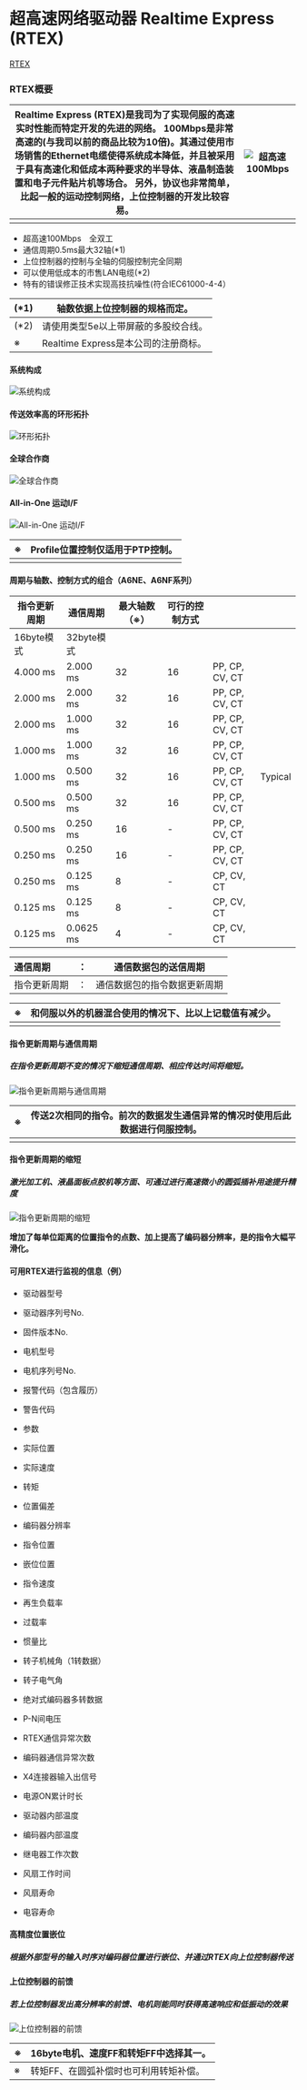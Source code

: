 # **超高速网络驱动器 Realtime Express (RTEX)**

[RTEX](https://device.panasonic.cn/ac/c/motor/fa-motor/ac-servo/rtex/index.jsp)

### RTEX概要

| Realtime Express (RTEX)是我司为了实现伺服的高速实时性能而特定开发的先进的网络。 100Mbps是非常高速的(与我司以前的商品比较为10倍)。其通过使用市场销售的Ethernet电缆使得系统成本降低，并且被采用于具有高速化和低成本两种要求的半导体、液晶制造装置和电子元件贴片机等场合。 另外，协议也非常简单，比起一般的运动控制网络，上位控制器的开发比较容易。 | ![超高速100Mbps](https://device.panasonic.cn/ac/c/motor/fa-motor/ac-servo/rtex/images/speed.png) |
| ------------------------------------------------------------ | ------------------------------------------------------------ |
|                                                              |                                                              |

- 超高速100Mbps　全双工
- 通信周期0.5ms最大32轴(*1)
- 上位控制器的控制与全轴的伺服控制完全同期
- 可以使用低成本的市售LAN电缆(*2)
- 特有的错误修正技术实现高技抗噪性(符合IEC61000-4-4）

| (*1) | 轴数依据上位控制器的规格而定。       |
| :--- | ------------------------------------ |
| (*2) | 请使用类型5e以上带屏蔽的多股绞合线。 |
| ※    | Realtime Express是本公司的注册商标。 |

#### 系统构成

![系统构成](https://device.panasonic.cn/ac/c/motor/fa-motor/ac-servo/rtex/images/system.png)

#### 传送效率高的环形拓扑

![环形拓扑](https://device.panasonic.cn/ac/c/motor/fa-motor/ac-servo/rtex/images/ring_topology.png)

#### 全球合作商

![全球合作商](https://device.panasonic.cn/ac/c/motor/fa-motor/ac-servo/rtex/images/colabo.png)

#### All-in-One 运动I/F

![All-in-One 运动I/F](https://device.panasonic.cn/ac/c/motor/fa-motor/ac-servo/rtex/images/motion.png)

| ※    | Profile位置控制仅适用于PTP控制。 |
| :--- | -------------------------------- |
|      |                                  |

#### 周期与轴数、控制方式的组合（A6NE、A6NF系列）

| 指令更新 周期 | 通信周期   | 最大轴数（※） | 可行的控制方式 |                |         |
| ------------- | ---------- | ------------- | -------------- | -------------- | ------- |
| 16byte模式    | 32byte模式 |               |                |                |         |
| 4.000 ms      | 2.000 ms   | 32            | 16             | PP, CP, CV, CT |         |
| 2.000 ms      | 2.000 ms   | 32            | 16             | PP, CP, CV, CT |         |
| 2.000 ms      | 1.000 ms   | 32            | 16             | PP, CP, CV, CT |         |
| 1.000 ms      | 1.000 ms   | 32            | 16             | PP, CP, CV, CT |         |
| 1.000 ms      | 0.500 ms   | 32            | 16             | PP, CP, CV, CT | Typical |
| 0.500 ms      | 0.500 ms   | 32            | 16             | PP, CP, CV, CT |         |
| 0.500 ms      | 0.250 ms   | 16            | -              | PP, CP, CV, CT |         |
| 0.250 ms      | 0.250 ms   | 16            | -              | PP, CP, CV, CT |         |
| 0.250 ms      | 0.125 ms   | 8             | -              | CP, CV, CT     |         |
| 0.125 ms      | 0.125 ms   | 8             | -              | CP, CV, CT     |         |
| 0.125 ms      | 0.0625 ms  | 4             | -              | CP, CV, CT     |         |

| 通信周期     | ：   | 通信数据包的送信周期         |
| :----------- | ---- | ---------------------------- |
| 指令更新周期 | ：   | 通信数据包的指令数据更新周期 |

| ※    | 和伺服以外的机器混合使用的情况下、比以上记载值有减少。 |
| :--- | ------------------------------------------------------ |
|      |                                                        |

#### 指令更新周期与通信周期

##### 在指令更新周期不变的情况下缩短通信周期、相应传达时间将缩短。

![指令更新周期与通信周期](https://device.panasonic.cn/ac/c/motor/fa-motor/ac-servo/rtex/images/response.png)

| ※    | 传送2次相同的指令。前次的数据发生通信异常的情况时使用后此数据进行伺服控制。 |
| :--- | ------------------------------------------------------------ |
|      |                                                              |

#### 指令更新周期的缩短

##### 激光加工机、液晶面板点胶机等方面、可通过进行高速微小的圆弧插补用途提升精度

![指令更新周期的缩短](https://device.panasonic.cn/ac/c/motor/fa-motor/ac-servo/rtex/images/short.png)

**增加了每单位距离的位置指令的点数、加上提高了编码器分辨率，是的指令大幅平滑化。**

#### 可用RTEX进行监视的信息（例）

- 驱动器型号
- 驱动器序列号No.
- 固件版本No.
- 电机型号
- 电机序列号No.
- 报警代码（包含履历）
- 警告代码
- 参数

- 实际位置
- 实际速度
- 转矩
- 位置偏差
- 编码器分辨率
- 指令位置
- 嵌位位置
- 指令速度
- 再生负载率
- 过载率
- 惯量比
- 转子机械角（1转数据）
- 转子电气角
- 绝对式编码器多转数据
- P-N间电压
- RTEX通信异常次数
- 编码器通信异常次数
- X4连接器输入出信号

- 电源ON累计时长
- 驱动器内部温度
- 编码器内部温度
- 继电器工作次数
- 风扇工作时间
- 风扇寿命
- 电容寿命

#### 高精度位置嵌位

##### 根据外部型号的输入时序对编码器位置进行嵌位、并通过RTEX向上位控制器传送



#### 上位控制器的前馈

##### 若上位控制器发出高分辨率的前馈、电机则能同时获得高速响应和低振动的效果

![上位控制器的前馈](https://device.panasonic.cn/ac/c/motor/fa-motor/ac-servo/rtex/images/feedforward.png)

| ※    | 16byte电机、速度FF和转矩FF中选择其一。 |
| :--- | -------------------------------------- |
| ※    | 转矩FF、在圆弧补偿时也可利用转矩补偿。 |